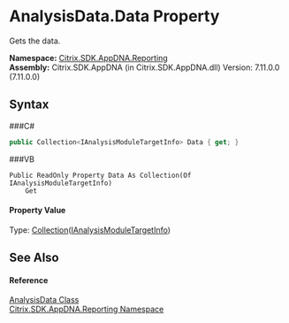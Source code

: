 # AnalysisData.Data Property 
 

Gets the data.

**Namespace:**&nbsp;<a href="N_Citrix_SDK_AppDNA_Reporting">Citrix.SDK.AppDNA.Reporting</a><br />**Assembly:**&nbsp;Citrix.SDK.AppDNA (in Citrix.SDK.AppDNA.dll) Version: 7.11.0.0 (7.11.0.0)

## Syntax

###C#
```csharp
public Collection<IAnalysisModuleTargetInfo> Data { get; }
```

###VB
```vbnet
Public ReadOnly Property Data As Collection(Of IAnalysisModuleTargetInfo)
	Get
```


#### Property Value
Type: <a href="http://msdn2.microsoft.com/en-us/library/ms132397" target="_blank">Collection</a>(<a href="T_Citrix_SDK_AppDNA_Interfaces_IAnalysisModuleTargetInfo">IAnalysisModuleTargetInfo</a>)

## See Also


#### Reference
<a href="T_Citrix_SDK_AppDNA_Reporting_AnalysisData">AnalysisData Class</a><br /><a href="N_Citrix_SDK_AppDNA_Reporting">Citrix.SDK.AppDNA.Reporting Namespace</a><br />